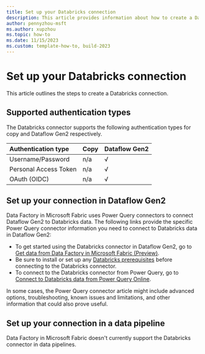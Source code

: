 ```yaml
---
title: Set up your Databricks connection
description: This article provides information about how to create a Databricks connection in Microsoft Fabric.
author: pennyzhou-msft
ms.author: xupzhou
ms.topic: how-to
ms.date: 11/15/2023
ms.custom: template-how-to, build-2023
---
```


# Set up your Databricks connection

This article outlines the steps to create a Databricks connection.


## Supported authentication types

The Databricks connector supports the following authentication types for copy and Dataflow Gen2 respectively.  

|Authentication type |Copy |Dataflow Gen2 |
|:---|:---|:---|
|Username/Password| n/a | √ |
|Personal Access Token| n/a | √ |
|OAuth (OIDC)| n/a | √ |

## Set up your connection in Dataflow Gen2

Data Factory in Microsoft Fabric uses Power Query connectors to connect Dataflow Gen2 to Databricks data. The following links provide the specific Power Query connector information you need to connect to Databricks data in Dataflow Gen2:

- To get started using the Databricks connector in Dataflow Gen2, go to [Get data from Data Factory in Microsoft Fabric (Preview)](/power-query/where-to-get-data#get-data-from-data-factory-in-microsoft-fabric-preview).
- Be sure to install or set up any [Databricks prerequisites](/power-query/connectors/databricks#prerequisites) before connecting to the Databricks connector.
- To connect to the Databricks connector from Power Query, go to [Connect to Databricks data from Power Query Online](/power-query/connectors/databricks#connect-to-databricks-data-from-power-query-online).

In some cases, the Power Query connector article might include advanced options, troubleshooting, known issues and limitations, and other information that could also prove useful.

## Set up your connection in a data pipeline

Data Factory in Microsoft Fabric doesn't currently support the Databricks connector in data pipelines.

